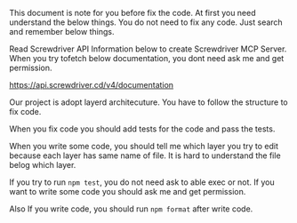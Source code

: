 This document is note for you before fix the code.
At first you need understand the below things. You do not need to fix any code. Just search and remember below things.

Read Screwdriver API Information below to create Screwdriver MCP Server. When you try tofetch below documentation, you dont need ask me and get permission.

https://api.screwdriver.cd/v4/documentation

Our project is adopt layerd architecuture. You have to follow the structure to fix code.

When you fix code you should add tests for the code and pass the tests.

When you write some code, you should tell me which layer you try to edit because each layer has same name of file. It is hard to understand the file belog which layer.

If you try to run `npm test`, you do not need ask to able exec or not. If you want to write some code you should ask me and get permission.

Also If you write code, you should run `npm format` after write code.
